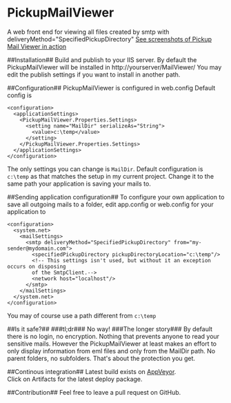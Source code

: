 PickupMailViewer
================

A web front end for viewing all files created by smtp with deliveryMethod="SpecifiedPickupDirectory"
[See screenshots of Pickup Mail Viewer in action](Doc/screenshot.md) 

##Installation##
Build and publish to your IIS server.
By default the PickupMailViewer will be installed in http://yourserver/MailViewer/
You may edit the publish settings if you want to install in another path.

##Configuration##
PickupMailViewer is configured in web.config
Default config is

    <configuration>
      <applicationSettings>
        <PickupMailViewer.Properties.Settings>
          <setting name="MailDir" serializeAs="String">
            <value>c:\temp</value>
          </setting>
        </PickupMailViewer.Properties.Settings>
      </applicationSettings>
    </configuration>

The only settings you can change is `MailDir`. Default configuration is `c:\temp` as that matches the setup in my current project. Change it to the same path your application is saving your mails to.

##Sending application configuration##
To configure your own application to save all outgoing mails to a folder, edit app.config or web.config for your application to

    <configuration>
      <system.net>
        <mailSettings>
          <smtp deliveryMethod="SpecifiedPickupDirectory" from="my-sender@mydomain.com">
            <specifiedPickupDirectory pickupDirectoryLocation="c:\temp"/>
            <!-- This settings isn't used, but without it an exception occurs on disposing
            of the SmtpClient.-->
            <network host="localhost"/>
          </smtp>
        </mailSettings>
      </system.net>
    </configuration>

You may of course use a path different from `c:\temp`

##Is it safe?##
###tl;dr###
No way!
###The longer story###
By default there is no login, no encryption. Nothing that prevents anyone to read your sensitive mails.
However the PickupMailViewer at least makes an effort to only display information from eml files and only from the MailDir path. No parent folders, no subfolders. That's about the protection you get.

##Continous integration##
Latest build exists on [AppVeyor](https://ci.appveyor.com/project/albinsunnanbo/pickupmailviewer).  
Click on Artifacts for the latest deploy package.

##Contribution##
Feel free to leave a pull request on GitHub.